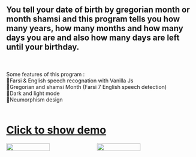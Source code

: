 You tell your date of birth by gregorian month or month shamsi and this program tells you how many years, how many months and how many days you are and also how many days are left until your birthday.
----
</br></br>
Some features of this program : </br>
🔴Farsi & English speech recognation with Vanilla Js  </br>
🔴Gregorian and shamsi Month (Farsi 7 English speech detection)</br>
🔴Dark and light mode</br>
🔴Neumorphism design</br></br>
# <a href="https://mohammad-speech-recognation.netlify.app/" target="_blank">Click to show demo</a>


<div style="display:flex">
<img src="https://user-images.githubusercontent.com/48680310/181483004-dd174c56-9d44-4f32-b08e-c009acb4fc74.png" style="width:48%"/>
<img src="https://user-images.githubusercontent.com/48680310/181483016-ecee9761-5d6f-4b9e-8618-0d2ca716c11e.png" style="width:48%"/>
</div>
